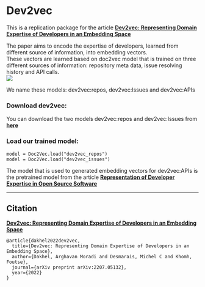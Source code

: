 # Dev2vec
This is a replication package for the article 
<a href="https://www.sciencedirect.com/science/article/abs/pii/S0950584923000721"><strong>Dev2vec: Representing Domain Expertise of Developers in an Embedding Space</strong></a>
    
The paper aims to encode the expertise of developers, learned from different source of information, into embedding vectors.<br />
These vectors are learned based on doc2vec model that is trained on three different sources of information: repository meta data, issue resolving history and API calls.<br />
![](https://github.com/ferdorart/EmbeddingVectors/blob/main/detailed_diagram.jpg)


We name these models: dev2vec:repos, dev2vec:Issues and dev2vec:APIs <br />

### Download dev2vec:
You can download the two models dev2vec:repos and dev2vec:Issues from <a href="https://doi.org/10.5281/zenodo.7580313"><strong>here</strong></a> <br />
### Load our trained model:

```
model = Doc2Vec.load("dev2vec_repos")
model = Doc2Vec.load("dev2vec_issues")
```

The model that is used to generated embedding vectors for dev2vec:APIs is the pretrained model from the article <a href="https://ieeexplore.ieee.org/abstract/document/9401957?casa_token=G8DjJLSm2sQAAAAA:3h8AEP8d0XLzSgHaVkSal9k7AyQ1pfXt18uuCCeIyiCMEmEKqlkgR1xsaoJj-iJIbGVP-hbeRg"><strong>Representation of Developer Expertise in Open Source Software</strong></a> <br />

-------------------------------------------------------------------------------------------------------------------------------------------------
## Citation
<a href="https://arxiv.org/abs/2207.05132"><strong>Dev2vec: Representing Domain Expertise of Developers in an Embedding Space</strong></a>
```
@article{dakhel2022dev2vec,
  title={Dev2vec: Representing Domain Expertise of Developers in an Embedding Space},
  author={Dakhel, Arghavan Moradi and Desmarais, Michel C and Khomh, Foutse},
  journal={arXiv preprint arXiv:2207.05132},
  year={2022}
}
```

    
